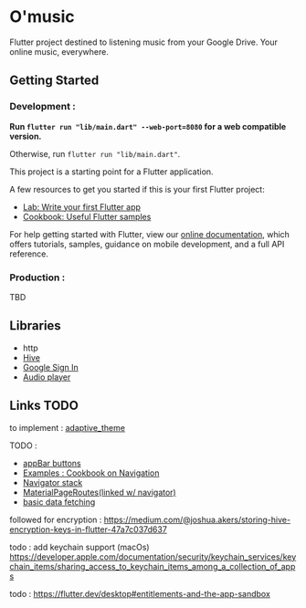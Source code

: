 # **O'music**

Flutter project destined to listening music from your Google Drive. Your online music, everywhere.

## **Getting Started**

### **Development :**
**Run `flutter run "lib/main.dart" --web-port=8080` for a web compatible version.** 

Otherwise, run `flutter run "lib/main.dart"`.

This project is a starting point for a Flutter application.

A few resources to get you started if this is your first Flutter project:

- [Lab: Write your first Flutter app](https://flutter.dev/docs/get-started/codelab)
- [Cookbook: Useful Flutter samples](https://flutter.dev/docs/cookbook)

For help getting started with Flutter, view our
[online documentation](https://flutter.dev/docs), which offers tutorials,
samples, guidance on mobile development, and a full API reference.
### **Production :**

TBD

## **Libraries**
- http
- [Hive](https://pub.dev/packages/hive)
- [Google Sign In](https://pub.dev/packages/google_sign_in)
- [Audio player](https://pub.dev/packages/just_audio)

## **Links TODO**
to implement : [adaptive_theme](https://pub.dev/packages/adaptive_theme)

TODO : 
- [appBar buttons](https://api.flutter.dev/flutter/material/AppBar-class.html)
- [Examples : Cookbook on Navigation](https://docs.flutter.dev/cookbook/navigation)
- [Navigator stack](https://api.flutter.dev/flutter/widgets/Navigator-class.html)
- [MaterialPageRoutes(linked w/ navigator)](https://api.flutter.dev/flutter/material/MaterialPageRoute-class.html)
- [basic data fetching](https://docs.flutter.dev/cookbook/networking/fetch-data)

 followed for encryption : https://medium.com/@joshua.akers/storing-hive-encryption-keys-in-flutter-47a7c037d637

 todo : add keychain support (macOs) https://developer.apple.com/documentation/security/keychain_services/keychain_items/sharing_access_to_keychain_items_among_a_collection_of_apps
 
 todo : https://flutter.dev/desktop#entitlements-and-the-app-sandbox
